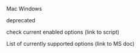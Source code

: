 Mac
Windows

deprecated

check current enabled options
(link to script)

List of currently supported options
(link to MS doc)
